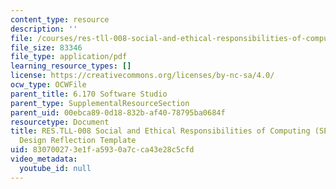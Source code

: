 ```yaml
---
content_type: resource
description: ''
file: /courses/res-tll-008-social-and-ethical-responsibilities-of-computing-serc-fall-2021/830700273e1fa5930a7cca43e28c5cfd_MITRESTLL-008F21-6170designReflection.pdf
file_size: 83346
file_type: application/pdf
learning_resource_types: []
license: https://creativecommons.org/licenses/by-nc-sa/4.0/
ocw_type: OCWFile
parent_title: 6.170 Software Studio
parent_type: SupplementalResourceSection
parent_uid: 00ebca89-0d18-832b-af40-78795ba0684f
resourcetype: Document
title: RES.TLL-008 Social and Ethical Responsibilities of Computing (SERC), 6.170
  Design Reflection Template
uid: 83070027-3e1f-a593-0a7c-ca43e28c5cfd
video_metadata:
  youtube_id: null
---
```

